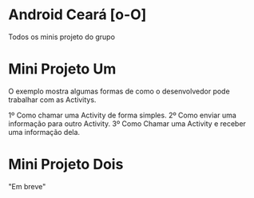 Android Ceará [o-O]
===================

Todos os minis projeto do grupo 

Mini Projeto Um
===================

O exemplo mostra algumas formas de como o desenvolvedor pode trabalhar com as Activitys.

1º Como chamar uma Activity de forma simples.
2º Como enviar uma informação para outro Activity.
3º Como Chamar uma Activity e receber uma informação dela.


Mini Projeto Dois
===================

"Em breve"
